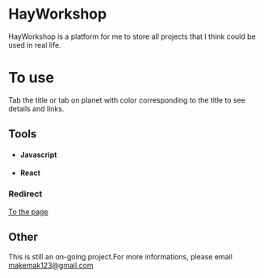 # HayWorkshop

HayWorkshop is a platform for me to store all projects that I think could be used in real life.

# To use

Tab the title or tab on planet with color corresponding to the title to see details and links.

## Tools

* #### Javascript
* #### React
  
### Redirect

<a href="https://larrywongkahei.github.io/HayWorkshop/">To the page</a>

## Other

This is still an on-going project.For more informations, please email makemak123@gmail.com
